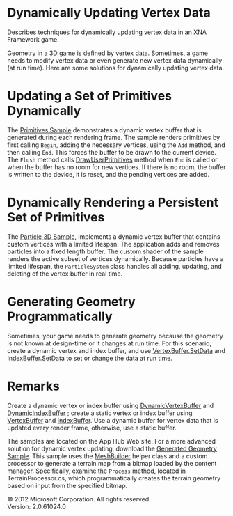 ﻿

# Dynamically Updating Vertex Data

Describes techniques for dynamically updating vertex data in an XNA Framework game.

Geometry in a 3D game is defined by vertex data. Sometimes, a game needs to modify vertex data or even generate new vertex data dynamically (at run time). Here are some solutions for dynamically updating vertex data.

# Updating a Set of Primitives Dynamically

The [Primitives Sample](http://go.microsoft.com/fwlink/?LinkId=93003) demonstrates a dynamic vertex buffer that is generated during each rendering frame. The sample renders primitives by first calling `Begin`, adding the necessary vertices, using the `Add` method, and then calling `End`. This forces the buffer to be drawn to the current device. The `Flush` method calls [DrawUserPrimitives](O_M_Microsoft_Xna_Framework_Graphics_GraphicsDevice_DrawUserPrimitives.md) method when `End` is called or when the buffer has no room for new vertices. If there is no room, the buffer is written to the device, it is reset, and the pending vertices are added.

# Dynamically Rendering a Persistent Set of Primitives

The [Particle 3D Sample](http://go.microsoft.com/fwlink/?LinkId=93004), implements a dynamic vertex buffer that contains custom vertices with a limited lifespan. The application adds and removes particles into a fixed length buffer. The custom shader of the sample renders the active subset of vertices dynamically. Because particles have a limited lifespan, the `ParticleSystem` class handles all adding, updating, and deleting of the vertex buffer in real time.

# Generating Geometry Programmatically

Sometimes, your game needs to generate geometry because the geometry is not known at design-time or it changes at run time. For this scenario, create a dynamic vertex and index buffer, and use [VertexBuffer.SetData](O_M_Microsoft_Xna_Framework_Graphics_VertexBuffer_SetData.md) and [IndexBuffer.SetData](O_M_Microsoft_Xna_Framework_Graphics_IndexBuffer_SetData.md) to set or change the data at run time.

# Remarks

Create a dynamic vertex or index buffer using [DynamicVertexBuffer](T_Microsoft_Xna_Framework_Graphics_DynamicVertexBuffer.md) and [DynamicIndexBuffer](T_Microsoft_Xna_Framework_Graphics_DynamicIndexBuffer.md) ; create a static vertex or index buffer using [VertexBuffer](T_Microsoft_Xna_Framework_Graphics_VertexBuffer.md) and [IndexBuffer](T_Microsoft_Xna_Framework_Graphics_IndexBuffer.md). Use a dynamic buffer for vertex data that is updated every render frame, otherwise, use a static buffer.

The samples are located on the App Hub Web site. For a more advanced solution for dynamic vertex updating, download the [Generated Geometry Sample](http://go.microsoft.com/fwlink/?LinkId=93007). This sample uses the [MeshBuilder](T_Microsoft_Xna_Framework_Content_Pipeline_Graphics_MeshBuilder.md) helper class and a custom processor to generate a terrain map from a bitmap loaded by the content manager. Specifically, examine the `Process` method, located in TerrainProcessor.cs, which programmatically creates the terrain geometry based on input from the specified bitmap.

© 2012 Microsoft Corporation. All rights reserved.  
Version: 2.0.61024.0